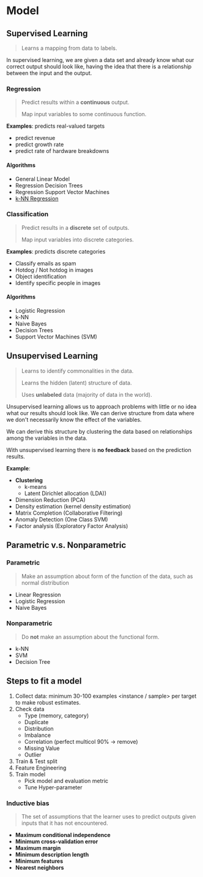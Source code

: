 # Model

## Supervised Learning

> Learns a mapping from data to labels.

In supervised learning, we are given a data set and already know what our correct output should look like, having the idea that there is a relationship between the input and the output.

### Regression

> Predict results within a **continuous** output.
>
> Map input variables to some continuous function. 

**Examples**: predicts real-valued targets

- predict revenue
- predict growth rate
- predict rate of hardware breakdowns

#### Algorithms

- General Linear Model
- Regression Decision Trees
- Regression Support Vector Machines
- [k-NN Regression](https://stats.stackexchange.com/questions/104255/why-would-anyone-use-knn-for-regression)

### Classification 

> Predict results in a **discrete** set of outputs.
>
> Map input variables into discrete categories.

**Examples**: predicts discrete categories

- Classify emails as spam
- Hotdog / Not hotdog in images
- Object identification
- Identify specific people in images

#### Algorithms

- Logistic Regression
- k-NN
- Naive Bayes
- Decision Trees
- Support Vector Machines (SVM)

## Unsupervised Learning

> Learns to identify commonalities in the data.
>
> Learns the hidden (latent) structure of data.
>
> Uses **unlabeled** data (majority of data in the world).

Unsupervised learning allows us to approach problems with little or no idea what our results should look like. We can derive structure from data where we don't necessarily know the effect of the variables.

We can derive this structure by clustering the data based on relationships among the variables in the data.

With unsupervised learning there is **no feedback** based on the prediction results.

**Example**:

- **Clustering**
  - k-means
  - Latent Dirichlet allocation (LDA))
- Dimension Reduction (PCA)
- Density estimation (kernel density estimation)
- Matrix Completion (Collaborative Filtering)
- Anomaly Detection (One Class SVM)
- Factor analysis (Exploratory Factor Analysis)

## Parametric v.s. Nonparametric

### Parametric

> Make an assumption about form of the function of the data, such as normal distribution

* Linear Regression
* Logistic Regression
* Naive Bayes

### Nonparametric

> Do **not** make an assumption about the functional form.

* k-NN
* SVM
* Decision Tree

## Steps to fit a model

1. Collect data: minimum 30-100 examples <instance / sample> per target to make robust estimates.
2. Check data
   * Type (memory, category)
   * Duplicate
   * Distribution
   * Imbalance
   * Correlation (perfect multicol 90% -> remove)
   * Missing Value
   * Outlier
3. Train & Test split
4. Feature Engineering
5. Train model
   * Pick model and evaluation metric
   * Tune Hyper-parameter

### Inductive bias

> The set of assumptions that the learner uses to predict outputs given inputs that it has not encountered.

- **Maximum conditional independence**
- **Minimum cross-validation error**
- **Maximum margin**
- **Minimum description length**
- **Minimum features**
- **Nearest neighbors**